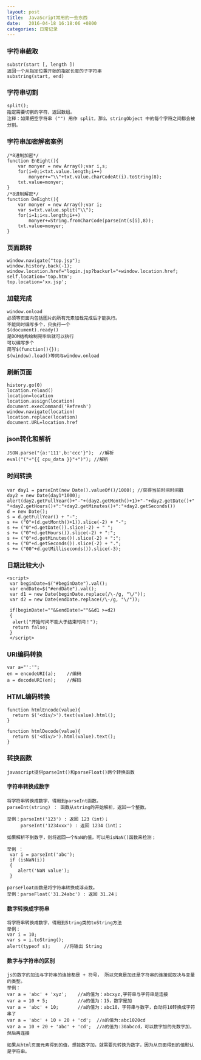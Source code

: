 ```yaml
---
layout: post
title:  JavaScript常用的一些东西
date:   2016-04-18 16:18:06 +0800
categories: 日常记录
---
```


### 字符串截取
    substr(start [, length ])
    返回一个从指定位置开始的指定长度的子字符串
    substring(start, end)
	
### 字符串切割
	split();
	指定需要切割的字符，返回数组。
	注释：如果把空字符串 ("") 用作 split，那么 stringObject 中的每个字符之间都会被分割。
	
### 字符串加密解密案例

	/*8进制加密*/
	function EnEight(){
	    var monyer = new Array();var i,s;
	    for(i=0;i<txt.value.length;i++)
	        monyer+="\\"+txt.value.charCodeAt(i).toString(8); 
	    txt.value=monyer;
	}
	/*8进制解密*/
	function DeEight(){
	    var monyer = new Array();var i;
	    var s=txt.value.split("\\");
	    for(i=1;i<s.length;i++)
	        monyer+=String.fromCharCode(parseInt(s[i],8));
	    txt.value=monyer;
	}
	
### 页面跳转
    window.navigate("top.jsp");
    window.history.back(-1);
    window.location.href="login.jsp?backurl="+window.location.href; 
    self.location='top.htm';
    top.location='xx.jsp';
    
### 加载完成
    window.onload 
    必须等页面内包括图片的所有元素加载完成后才能执行。
    不能同时编写多个，只执行一个
    $(document).ready()
    是DOM结构绘制完毕后就可以执行
    可以编写多个
    简写$(function(){});
    $(window).load()等同与window.onload

### 刷新页面
    history.go(0) 
    location.reload() 
    location=location 
    location.assign(location) 
    document.execCommand('Refresh') 
    window.navigate(location) 
    location.replace(location) 
    document.URL=location.href 

### json转化和解析

    JSON.parse("{a:'111',b:'ccc'}");  //解析
    eval("("+"{{ cpu_data }}"+")"); //解析

### 时间转换

    var day1 = parseInt(new Date().valueOf()/1000); //获得当前时间时间戳
    day2 = new Date(day1*1000);
    alert(day2.getFullYear()+"-"+(day2.getMonth()+1)+"-"+day2.getDate()+" "+day2.getHours()+":"+day2.getMinutes()+":"+day2.getSeconds())
    d = new Date();
    s = d.getFullYear() + "-";
    s += ("0"+(d.getMonth()+1)).slice(-2) + "-";
    s += ("0"+d.getDate()).slice(-2) + " ";
    s += ("0"+d.getHours()).slice(-2) + ":";
    s += ("0"+d.getMinutes()).slice(-2) + ":";
    s += ("0"+d.getSeconds()).slice(-2) + ".";
    s += ("00"+d.getMilliseconds()).slice(-3);
	
### 日期比较大小

	<script>
	 var beginDate=$("#beginDate").val();  
	 var endDate=$("#endDate").val();  
	 var d1 = new Date(beginDate.replace(/\-/g, "\/"));  
	 var d2 = new Date(endDate.replace(/\-/g, "\/"));  
	
	 if(beginDate!=""&&endDate!=""&&d1 >=d2)  
	 {  
	  alert("开始时间不能大于结束时间！");  
	  return false;  
	 }
	 </script>
### URI编码转换

    var a="':'";
    en = encodeURI(a);    //编码
    a = decodeURI(en);    //解码

### HTML编码转换

    function htmlEncode(value){
      return $('<div/>').text(value).html();
    }

    function htmlDecode(value){
      return $('<div/>').html(value).text();
    }
	
### 转换函数

	javascript提供parseInt()和parseFloat()两个转换函数
	
#### 字符串转换成数字

	将字符串转换成数字，得用到parseInt函数。
	parseInt(string) ： 函数从string的开始解析，返回一个整数。
	 
	举例：parseInt('123') : 返回 123（int）；
	     parseInt('1234xxx') : 返回 1234（int）；
	 
	如果解析不到数字，则将返回一个NaN的值，可以用isNaN()函数来检测；
	 
	举例 ：
	 var i = parseInt('abc');
	 if (isNaN(i))
	 {
	    alert('NaN value');
	 }
 
	parseFloat函数是将字符串转换成浮点数。
	举例：parseFloat('31.24abc') : 返回 31.24；
	
#### 数字转换成字符串

	将字符串转换成数字，得用到String类的toString方法
	举例：
	var i = 10;
	var s = i.toString();
	alert(typeof s);     //将输出 String
	
#### 数字与字符串的区别

	js的数字的加法与字符串的连接都是 + 符号， 所以究竟是加还是字符串的连接就取决与变量的类型。
	举例：
	var a = 'abc' + 'xyz';    //a的值为：abcxyz,字符串与字符串是连接
	var a = 10 + 5;           //a的值为：15，数字是加
	var a = 'abc' + 10;       //a的值为：abc10，字符串与数字，自动将10转换成字符串了
	var a = 'abc' + 10 + 20 + 'cd';  //a的值为:abc1020cd
	var a = 10 + 20 + 'abc' + 'cd';  //a的值为:30abccd，可以数字加的先数字加，然后再连接
 
	如果从html页面元素得到的值，想按数字加，就需要先转换为数字，因为从页面得到的值默认是字符串。
	